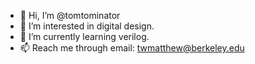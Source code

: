 - 👋 Hi, I’m @tomtominator
- 👀 I’m interested in digital design.
- 🌱 I’m currently learning verilog.
- 📫 Reach me through email: twmatthew@berkeley.edu

<!---
tomtominator/tomtominator is a ✨ special ✨ repository because its `README.md` (this file) appears on your GitHub profile.
You can click the Preview link to take a look at your changes.
--->
